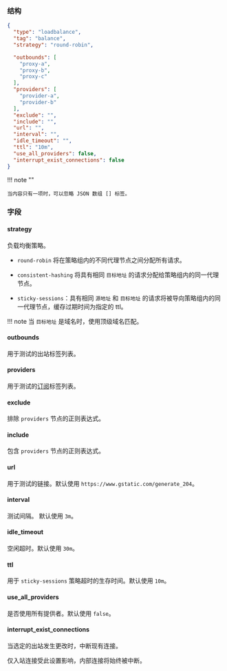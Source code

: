 ### 结构

```json
{
  "type": "loadbalance",
  "tag": "balance",
  "strategy": "round-robin",

  "outbounds": [
    "proxy-a",
    "proxy-b",
    "proxy-c"
  ],
  "providers": [
    "provider-a",
    "provider-b"
  ],
  "exclude": "",
  "include": "",
  "url": "",
  "interval": "",
  "idle_timeout": "",
  "ttl": "10m",
  "use_all_providers": false,
  "interrupt_exist_connections": false
}
```

!!! note ""

    当内容只有一项时，可以忽略 JSON 数组 [] 标签。

### 字段

#### strategy

负载均衡策略。

* `round-robin` 将在策略组内的不同代理节点之间分配所有请求。

* `consistent-hashing` 将具有相同 `目标地址` 的请求分配给策略组内的同一代理节点。

* `sticky-sessions`：具有相同 `源地址` 和 `目标地址` 的请求将被导向策略组内的同一代理节点，缓存过期时间为指定的 ttl。

!!! note
    当 `目标地址` 是域名时，使用顶级域名匹配。

#### outbounds

用于测试的出站标签列表。

#### providers

用于测试的[订阅](/zh/configuration/provider)标签列表。

#### exclude

排除 `providers` 节点的正则表达式。

#### include

包含 `providers` 节点的正则表达式。

#### url

用于测试的链接。默认使用 `https://www.gstatic.com/generate_204`。

#### interval

测试间隔。 默认使用 `3m`。

#### idle_timeout

空闲超时。默认使用 `30m`。

#### ttl

用于 `sticky-sessions` 策略超时的生存时间。默认使用 `10m`。

#### use_all_providers

是否使用所有提供者。默认使用 `false`。

#### interrupt_exist_connections

当选定的出站发生更改时，中断现有连接。

仅入站连接受此设置影响，内部连接将始终被中断。
